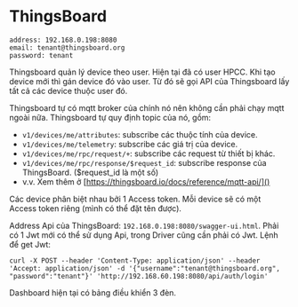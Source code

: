 # ThingsBoard
```
address: 192.168.0.198:8080
email: tenant@thingsboard.org
password: tenant
```
Thingsboard quản lý device theo user. Hiện tại đã có user HPCC. Khi tạo device mới thì gán device đó vào user. Từ đó sẽ gọi API của Thingsboard lấy tất cả các device thuộc user đó.

Thingsboard tự có mqtt broker của chính nó nên không cần phải chạy mqtt ngoài nữa. Thingsboard tự quy định topic của nó, gồm:
- `v1/devices/me/attributes`: subscribe các thuộc tính của device.
- `v1/devices/me/telemetry`: subscribe các giá trị của device.
- `v1/devices/me/rpc/request/+`: subscribe các request từ thiết bị khác.
- `v1/devices/me/rpc/response/$request_id`: subscribe response của ThingsBoard. ($request_id là một số)
- v.v. Xem thêm ở [https://thingsboard.io/docs/reference/mqtt-api/]()

Các device phân biệt nhau bởi 1 Access token. Mỗi device sẽ có một Access token riêng (mình có thể đặt tên được).

Address Api của ThingsBoard: `192.168.0.198:8080/swagger-ui.html`. Phải có 1 Jwt mới có thể sử dụng Api, trong Driver cũng cần phải có Jwt. Lệnh để get Jwt:
```
curl -X POST --header 'Content-Type: application/json' --header 'Accept: application/json' -d '{"username":"tenant@thingsboard.org", "password":"tenant"}' 'http://192.168.60.198:8080/api/auth/login'
```

Dashboard hiện tại có bảng điều khiển 3 đèn.